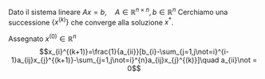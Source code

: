 Dato il sistema lineare $Ax=b,\quad A\in \mathbb{R}^{n\times n}, b\in \mathbb{R}^{n}$
Cerchiamo una successione $\{x^{(k)}\}$ che converge alla soluzione $x^{*}$.

Assegnato $x^{(0)}\in \mathbb{R}^{n}$
$$x_{i}^{(k+1)}=\frac{1}{a_{ii}}[b_{i}-\sum_{j=1,j\not=i}^{i-1}a_{ij}x_{j}^{(k+1)}-\sum_{j=1,j\not=i}^{n}a_{ij}x_{j}^{(k)}]\quad a_{ii}\not = 0$$
